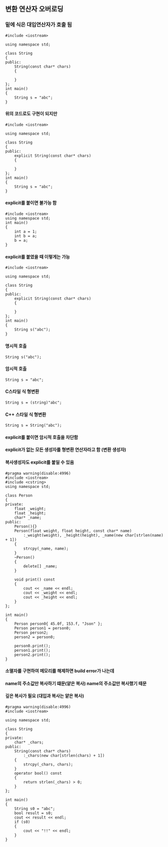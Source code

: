 ##  변환 연산자 오버로딩
### 밑에 식은 대입연산자가 호출 됨 
```
#include <iostream>

using namespace std;

class String
{
public:
	String(const char* chars)
	{

	}
};
int main() 
{
	String s = "abc";
}
```
#### 위의 코드로도 구현이 되지만 
```
#include <iostream>

using namespace std;

class String
{
public:
	explicit String(const char* chars)
	{

	}
};
int main() 
{
	String s = "abc";
}
```
#### explicit를 붙이면 불가능 함 
```
#include <iostream>
using namespace std;
int main() 
{
	int a = 1;
	int b = a;
	b = a;
}
```
#### explicit를 붙였을 때 이렇게는 가능 
```
#include <iostream>

using namespace std;

class String
{
public:
	explicit String(const char* chars)
	{

	}
};
int main() 
{
	String s("abc");
}

```
#### 명시적 호출
```
String s("abc");
```
#### 암시적 호출
```
String s = "abc"; 
```
#### C스타일 식 형변환
```
String s = (string)"abc";
```
#### C++ 스타일 식 형변환
```
String s = String("abc");
```
#### explicit를 붙이면 암시적 호출을 차단함
#### explicit가 없는 모든 생성자를 형변환 연산자라고 함 (변환 생성자)
#### 복사생성자도 explicit를 붙일 수 있음 
```
#pragma warning(disable:4996)
#include <iostream>
#include <cstring>
using namespace std;

class Person
{
private:
	float _weight;
	float _height;
	char* _name;
public:
	Person(){}
	Person(float weight, float height, const char* name)
		:_weight(weight), _height(height), _name(new char[strlen(name) + 1])
	{
		strcpy(_name, name);
	}
	~Person()
	{
		delete[] _name;
	}

	void print() const
	{
		cout << _name << endl;
		cout << _weight << endl;
		cout << _height << endl;
	}
};

int main() 
{
	Person person0{ 45.0f, 153.f, "Json" };
	Person person1 = person0;
	Person person2;
	person2 = person0;

	person0.print();
	person1.print();
	person2.print();
}
```
#### 소멸자를 구현하여 메모리를 해제하면 build error가 나는데
#### name의 주소값만 복사하기 떄문(얕은 복사) name의 주소값만 복사했기 때문 
#### 깊은 복사가 필요 (대입과 복사는 얕은 복사)
```
#pragma warning(disable:4996)
#include <iostream>

using namespace std;

class String
{
private:
	char* _chars;
public:
	String(const char* chars)
		:_chars(new char[strlen(chars) + 1])
	{
		strcpy(_chars, chars);
	}
	operator bool() const
	{
		return strlen(_chars) > 0;
	}
};

int main() 
{
	String s0 = "abc";
	bool result = s0;
	cout << result << endl;
	if (s0)
	{
		cout << "!!" << endl;
	}
}
```

